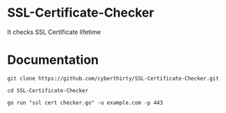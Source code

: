 # SSL-Certificate-Checker
It checks SSL Certificate lifetime 
# Documentation
`
git clone https://github.com/cyberthirty/SSL-Certificate-Checker.git
`

`
cd SSL-Certificate-Checker
`

`
go run "ssl cert checker.go" -u example.com -p 443
`
